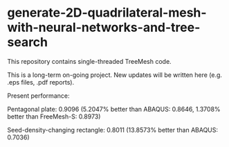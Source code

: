 # generate-2D-quadrilateral-mesh-with-neural-networks-and-tree-search
This repository contains single-threaded TreeMesh code.

This is a long-term on-going project. New updates will be written here (e.g. .eps files, .pdf reports).

Present performance:

Pentagonal plate: 0.9096 (5.2047% better than ABAQUS: 0.8646, 1.3708% better than FreeMesh-S: 0.8973)

Seed-density-changing rectangle: 0.8011 (13.8573% better than ABAQUS: 0.7036)
